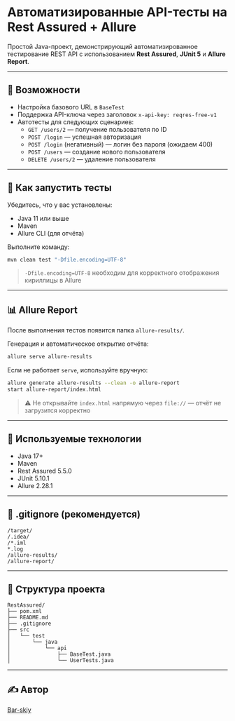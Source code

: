 # Автоматизированные API-тесты на Rest Assured + Allure

Простой Java-проект, демонстрирующий автоматизированное тестирование REST API с использованием **Rest Assured**, **JUnit 5** и **Allure Report**.

---

## 📌 Возможности

- Настройка базового URL в `BaseTest`
- Поддержка API-ключа через заголовок `x-api-key: reqres-free-v1`
- Автотесты для следующих сценариев:
  - `GET /users/2` — получение пользователя по ID
  - `POST /login` — успешная авторизация
  - `POST /login` (негативный) — логин без пароля (ожидаем 400)
  - `POST /users` — создание нового пользователя
  - `DELETE /users/2` — удаление пользователя

---

## 🚀 Как запустить тесты

Убедитесь, что у вас установлены:

- Java 11 или выше
- Maven
- Allure CLI (для отчёта)

Выполните команду:

```bash
mvn clean test "-Dfile.encoding=UTF-8"
```

> `-Dfile.encoding=UTF-8` необходим для корректного отображения кириллицы в Allure

---

## 📊 Allure Report

После выполнения тестов появится папка `allure-results/`.

Генерация и автоматическое открытие отчёта:

```bash
allure serve allure-results
```

Если не работает `serve`, используйте вручную:

```bash
allure generate allure-results --clean -o allure-report
start allure-report/index.html
```

> ⚠️ Не открывайте `index.html` напрямую через `file://` — отчёт не загрузится корректно

---

## 🧪 Используемые технологии

- Java 17+
- Maven
- Rest Assured 5.5.0
- JUnit 5.10.1
- Allure 2.28.1

---

## 🧹 .gitignore (рекомендуется)

```gitignore
/target/
/.idea/
/*.iml
*.log
/allure-results/
/allure-report/
```

---

## 📁 Структура проекта

```
RestAssured/
├── pom.xml
├── README.md
├── .gitignore
├── src
│   └── test
│       └── java
│           └── api
│               ├── BaseTest.java
│               └── UserTests.java
```

---

## ✍ Автор

[Bar-skiy](https://github.com/Bar-skiy)
